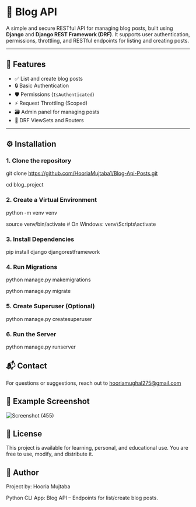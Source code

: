# 📝 Blog API

A simple and secure RESTful API for managing blog posts, built using **Django** and **Django REST Framework (DRF)**. It supports user authentication, permissions, throttling, and RESTful endpoints for listing and creating posts.

---

## 📌 Features

- ✅ List and create blog posts
- 🔒 Basic Authentication
- 🛡️ Permissions (`IsAuthenticated`)
- ⚡ Request Throttling (Scoped)
- 🗃️ Admin panel for managing posts
- 🚀 DRF ViewSets and Routers

---

## ⚙️ Installation

### 1. Clone the repository


git clone https://github.com/HooriaMujtaba1/Blog-Api-Posts.git

cd blog_project

### 2. Create a Virtual Environment 

python -m venv venv

source venv/bin/activate    # On Windows: venv\Scripts\activate

### 3. Install Dependencies 

pip install django djangorestframework

### 4.  Run Migrations

python manage.py makemigrations

python manage.py migrate

### 5.  Create Superuser (Optional)

python manage.py createsuperuser

### 6.   Run the Server

python manage.py runserver

## 📬 Contact

For questions or suggestions, reach out to hooriamughal275@gmail.com

## 📸 Example Screenshot

![Screenshot (455)](https://github.com/user-attachments/assets/b7635603-0725-4eab-913b-7fffc37634ad)


## 📄 License

This project is available for learning, personal, and educational use. You are free to use, modify, and distribute it.

## 👤 Author

Project by: Hooria Mujtaba

Python CLI App:  Blog API – Endpoints for list/create blog posts.


